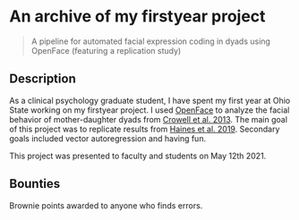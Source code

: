 # An archive of my firstyear project

> A pipeline for automated facial expression coding in dyads using OpenFace (featuring a replication study)

## Description

As a clinical psychology graduate student, I have spent my first year at Ohio State working on my firstyear project. I used [OpenFace](https://github.com/TadasBaltrusaitis/OpenFace) to analyze the facial behavior of mother-daughter dyads from [Crowell et al. 2013](https://pubmed.ncbi.nlm.nih.gov/23581508/). The main goal of this project was to replicate results from [Haines et al. 2019](https://pubmed.ncbi.nlm.nih.gov/30919792/). Secondary goals included vector autoregression and having fun.

This project was presented to faculty and students on May 12th 2021.

## Bounties 

Brownie points awarded to anyone who finds errors.
